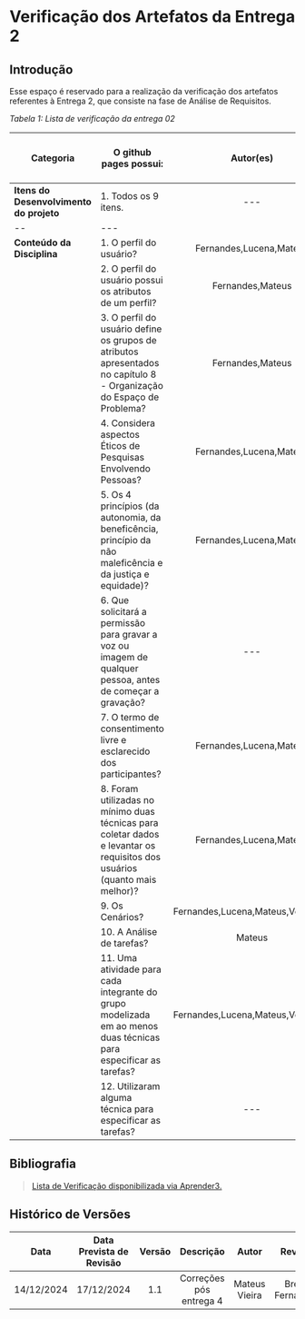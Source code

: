 # Verificação dos Artefatos da Entrega 2

## Introdução

Esse espaço é reservado para a realização da verificação dos artefatos referentes à Entrega 2, que consiste na fase de Análise de Requisitos.

_Tabela 1: Lista de verificação da entrega 02_

| **Categoria**                           | **O github pages possui:**                                                                                                 |           **Autor(es)**           | **Resposta** | **Versão, Data e Hora da Avaliação** | **Observações**                                      |
| --------------------------------------- | -------------------------------------------------------------------------------------------------------------------------- | :-------------------------------: | :----------: | ------------------------------------ | ---------------------------------------------------- |
| **Itens do Desenvolvimento do projeto** | 1. Todos os 9 itens.                                                                                                       |                ---                |     Sim      |                                      |                                                      |
| --                                      | ---                                                                                                                        |                                   |     ---      | ---                                  | ---                                                  |
| **Conteúdo da Disciplina**              | 1. O perfil do usuário?                                                                                                    |      Fernandes,Lucena,Mateus      |     Sim      |                                      |                                                      |
|                                         | 2. O perfil do usuário possui os atributos de um perfil?                                                                   |         Fernandes,Mateus          |     Sim      |                                      |                                                      |
|                                         | 3. O perfil do usuário define os grupos de atributos apresentados no capítulo 8 - Organização do Espaço de Problema?       |         Fernandes,Mateus          |     Sim      |                                      |                                                      |
|                                         | 4. Considera aspectos Éticos de Pesquisas Envolvendo Pessoas?                                                              |      Fernandes,Lucena,Mateus      |     Sim      |                                      |                                                      |
|                                         | 5. Os 4 princípios (da autonomia, da beneficência, princípio da não maleficência e da justiça e equidade)?                 |      Fernandes,Lucena,Mateus      |     Sim      |                                      |                                                      |
|                                         | 6. Que solicitará a permissão para gravar a voz ou imagem de qualquer pessoa, antes de começar a gravação?                 |                ---                |     Sim      |                                      |                                                      |
|                                         | 7. O termo de consentimento livre e esclarecido dos participantes?                                                         |      Fernandes,Lucena,Mateus      |     Sim      |                                      |                                                      |
|                                         | 8. Foram utilizadas no mínimo duas técnicas para coletar dados e levantar os requisitos dos usuários (quanto mais melhor)? |      Fernandes,Lucena,Mateus      |  Incompleto  |                                      | Faltam as referências e fotos                        |
|                                         | 9. Os Cenários?                                                                                                            | Fernandes,Lucena,Mateus,Verissimo |     Sim      |                                      |                                                      |
|                                         | 10. A Análise de tarefas?                                                                                                  |              Mateus               |     Sim      |                                      |                                                      |
|                                         | 11. Uma atividade para cada integrante do grupo modelizada em ao menos duas técnicas para especificar as tarefas?          | Fernandes,Lucena,Mateus,Verissimo |  Incompleto  |                                      | Faltam ser realizados GOMS e HTA de alguns cenários. |
|                                         | 12. Utilizaram alguma técnica para especificar as tarefas?                                                                 |                ---                |     Sim      |                                      |                                                      |

## Bibliografia

> [Lista de Verificação disponibilizada via Aprender3.](https://aprender3.unb.br/pluginfile.php/2972625/mod_resource/content/58/Plano_de_Ensino%20FIHC%20022024%20Turma%2001%20v2.pdf)

## Histórico de Versões

|    Data    | Data Prevista de Revisão | Versão |        Descrição        |     Autor     |     Revisor     |
| :--------: | :----------------------: | :----: | :---------------------: | :-----------: | :-------------: |
| 14/12/2024 |        17/12/2024        |  1.1   | Correções pós entrega 4 | Mateus Vieira | Breno Fernandes |
